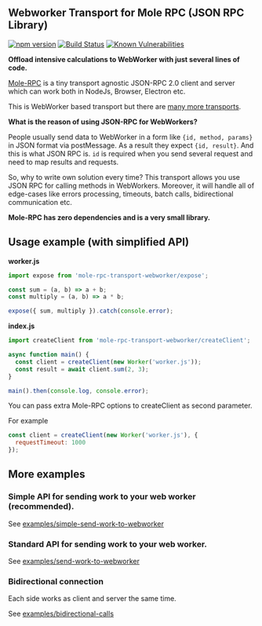 Webworker Transport for Mole RPC (JSON RPC Library) 
---------------------------------------------------

[![npm version](https://badge.fury.io/js/mole-rpc-transport-webworker.svg)](https://badge.fury.io/js/mole-rpc-transport-webworker)
[![Build Status](https://travis-ci.org/koorchik/node-mole-rpc-transport-webworker.svg?branch=master)](https://travis-ci.org/koorchik/node-mole-rpc-transport-webworker)
[![Known Vulnerabilities](https://snyk.io/test/github/koorchik/node-mole-rpc-transport-webworker/badge.svg?targetFile=package.json)](https://snyk.io/test/github/koorchik/node-mole-rpc-transport-webworker?targetFile=package.json)

**Offload intensive calculations to WebWorker with just several lines of code.**

[Mole-RPC](https://www.npmjs.com/package/mole-rpc) is a tiny transport agnostic JSON-RPC 2.0 client and server which can work both in NodeJs, Browser, Electron etc.

This is WebWorker based transport but there are [many more transports](https://www.npmjs.com/search?q=keywords:mole-transport). 


**What is the reason of using JSON-RPC for WebWorkers?**

People usually send data to WebWorker in a form like `{id, method, params}` in JSON format via postMessage. As a result they expect `{id, result}`. And this is what JSON RPC is. `id` is required when you send several request and need to map results and requests.

So, why to write own solution every time? This transport allows you use JSON RPC for calling methods in WebWorkers. Moreover, it will handle all of edge-cases like errors processing, timeouts, batch calls, bidirectional communication etc. 

**Mole-RPC has zero dependencies and is a very small library.**

## Usage example (with simplified API)

**worker.js**

```javascript
import expose from 'mole-rpc-transport-webworker/expose';

const sum = (a, b) => a + b;
const multiply = (a, b) => a * b;

expose({ sum, multiply }).catch(console.error);

```

**index.js**

```javascript
import createClient from 'mole-rpc-transport-webworker/createClient';

async function main() {
  const client = createClient(new Worker('worker.js'));
  const result = await client.sum(2, 3);
}

main().then(console.log, console.error);
```

You can pass extra Mole-RPC options to createClient as second parameter.

For example

```js
const client = createClient(new Worker('worker.js'), { 
  requestTimeout: 1000 
});
```

## More examples 

### Simple API for sending work to your web worker (recommended).

See [examples/simple-send-work-to-webworker](./examples/simple-send-work-to-webworker/)

### Standard API for sending work to your web worker.

See [examples/send-work-to-webworker](./examples/send-work-to-webworker/)

### Bidirectional connection

Each side works as client and server the same time.

See [examples/bidirectional-calls](./examples/bidirectional-calls/)
